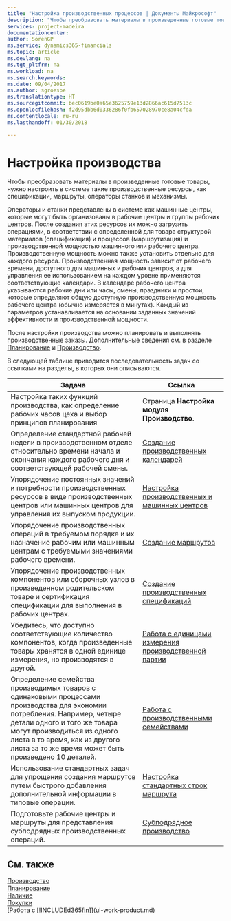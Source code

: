 ```yaml
---
title: "Настройка производственных процессов | Документы Майкрософт"
description: "Чтобы преобразовать материалы в произведенные готовые товары, нужно настроить в системе такие производственные ресурсы, как спецификации, маршруты, операторы станков и механизмы."
services: project-madeira
documentationcenter: 
author: SorenGP
ms.service: dynamics365-financials
ms.topic: article
ms.devlang: na
ms.tgt_pltfrm: na
ms.workload: na
ms.search.keywords: 
ms.date: 09/04/2017
ms.author: sgroespe
ms.translationtype: HT
ms.sourcegitcommit: bec0619be0a65e3625759e13d2866ac615d7513c
ms.openlocfilehash: f2d95dbb6d0336286f0fb657028970ce8a04cfda
ms.contentlocale: ru-ru
ms.lasthandoff: 01/30/2018

---
```

# <a name="setting-up-manufacturing"></a>Настройка производства
Чтобы преобразовать материалы в произведенные готовые товары, нужно настроить в системе такие производственные ресурсы, как спецификации, маршруты, операторы станков и механизмы.

Операторы и станки представлены в системе как машинные центры, которые могут быть организованы в рабочие центры и группы рабочих центров. После создания этих ресурсов их можно загрузить операциями, в соответствии с определенной для товара структурой материалов (спецификация) и процессов (маршрутизация) и производственной мощностью машинного или рабочего центра. Производственную мощность можно также установить отдельно для каждого ресурса. Производственная мощность зависит от рабочего времени, доступного для машинных и рабочих центров, а для управления ее использованием на каждом уровне применяются соответствующие календари. В календаре рабочего центра указываются рабочие дни или часы, смены, праздники и простои, которые определяют общую доступную производственную мощность рабочего центра (обычно измеряется в минутах). Каждый из параметров устанавливается на основании заданных значений эффективности и производственной мощности.  

После настройки производства можно планировать и выполнять производственные заказы. Дополнительные сведения см. в разделе [Планирование](production-planning.md) и [Производство](production-manage-manufacturing.md).  

 В следующей таблице приводится последовательность задач со ссылками на разделы, в которых они описываются.   

|**Задача**|**Ссылка**|  
|------------|-------------|  
|Настройка таких функций производства, как определение рабочих часов цеха и выбор принципов планирования|Страница **Настройка модуля Производство**.|  
|Определение стандартной рабочей недели в производственном отделе относительно времени начала и окончания каждого рабочего дня и соответствующей рабочей смены.|[Создание производственных календарей](production-how-to-create-work-center-calendars.md)|  
|Упорядочение постоянных значений и потребности производственных ресурсов в виде производственных центров или машинных центров для управления их выпуском продукции.|[Настройка производственных и машинных центров](production-how-to-set-up-work-and-machine-centers.md)|
|Упорядочение производственных операций в требуемом порядке и их назначение рабочим или машинным центрам с требуемыми значениями рабочего времени.|[Создание маршрутов](production-how-to-create-routings.md)|
|Упорядочение производственных компонентов или сборочных узлов в произведенном родительском товаре и сертификация спецификации для выполнения в рабочих центрах.|[Создание производственных спецификаций](production-how-to-create-production-boms.md)|
|Убедитесь, что доступно соответствующие количество компонентов, когда произведенные товары хранятся в одной единице измерения, но производятся в другой.|[Работа с единицами измерения производственной партии](production-how-to-use-the-manufacturing-batch-unit-of-measure.md)|  
|Определение семейства производимых товаров с одинаковыми процессами производства для экономии потребления. Например, четыре детали одного и того же товара могут производиться из одного листа в то время, как из другого листа за то же время может быть произведено 10 деталей.|[Работа с производственными семействами](production-how-work-family.md)|
|Использование стандартных задач для упрощения создания маршрутов путем быстрого добавления дополнительной информации в типовые операции.|[Настройка стандартных строк маршрута](production-how-set-up-standard-routing-lines.md)|  
|Подготовьте рабочие центры и маршруты для представления субподрядных производственных операций.|[Субподрядное производство](production-how-to-subcontract-manufacturing.md)|  

## <a name="see-also"></a>См. также
[Производство](production-manage-manufacturing.md)    
[Планирование](production-planning.md)   
[Наличие](inventory-manage-inventory.md)  
[Покупки](purchasing-manage-purchasing.md)  
[Работа с [!INCLUDE[d365fin](includes/d365fin_md.md)]](ui-work-product.md)

